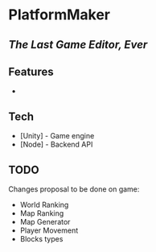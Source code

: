 # PlatformMaker
## _The Last Game Editor, Ever_

## Features
- 

## Tech
- [Unity] - Game engine
- [Node] - Backend API 

## TODO
Changes proposal to be done on game:
- World Ranking
- Map Ranking
- Map Generator
- Player Movement 
- Blocks types